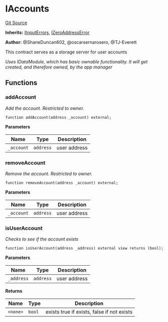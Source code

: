 # IAccounts
[Git Source](https://github.com/thrackle-io/aquifi-rules-v1/blob/268b521956cf89a918ed12522e8182d2df0cd3b2/src/client/application/data/IAccounts.sol)

**Inherits:**
[IInputErrors](/src/common/IErrors.sol/interface.IInputErrors.md), [IZeroAddressError](/src/common/IErrors.sol/interface.IZeroAddressError.md)

**Author:**
@ShaneDuncan602, @oscarsernarosero, @TJ-Everett

This contract serves as a storage server for user accounts

*Uses IDataModule, which has basic ownable functionality. It will get created, and therefore owned, by the app manager*


## Functions
### addAccount

*Add the account. Restricted to owner.*


```solidity
function addAccount(address _account) external;
```
**Parameters**

|Name|Type|Description|
|----|----|-----------|
|`_account`|`address`|user address|


### removeAccount

*Remove the account. Restricted to owner.*


```solidity
function removeAccount(address _account) external;
```
**Parameters**

|Name|Type|Description|
|----|----|-----------|
|`_account`|`address`|user address|


### isUserAccount

*Checks to see if the account exists*


```solidity
function isUserAccount(address _address) external view returns (bool);
```
**Parameters**

|Name|Type|Description|
|----|----|-----------|
|`_address`|`address`|user address|

**Returns**

|Name|Type|Description|
|----|----|-----------|
|`<none>`|`bool`|exists true if exists, false if not exists|


